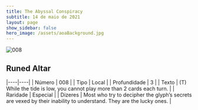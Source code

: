 ```yaml
---
title: The Abyssal Conspiracy
subtitle: 14 de maio de 2021
layout: page
show_sidebar: false
hero_image: /assets/aoaBackground.jpg
---
```


![008](https://cards-keyforge.s3.eu-north-1.amazonaws.com/media/pt/tac/008.png)

## Runed Altar

|----|----|
| Número | 008 |
| Tipo | Local |
| Profundidade | 3 |
| Texto | (T) While the tide is low, you cannot play more than 2 cards each turn. |
| Raridade | Especial |
| Dizeres | Most who try to decipher the glyph’s secrets are vexed by their inability to understand. They are the lucky ones. |
